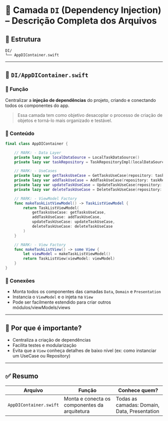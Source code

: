 # 🧩 Camada `DI` (Dependency Injection) – Descrição Completa dos Arquivos

## 📁 Estrutura

```
DI/
└── AppDIContainer.swift
```

---

## 📄 `DI/AppDIContainer.swift`

### 📌 Função
Centralizar a **injeção de dependências** do projeto, criando e conectando todos os componentes do app.

> Essa camada tem como objetivo desacoplar o processo de criação de objetos e torná-lo mais organizado e testável.

### 🧱 Conteúdo

```swift
final class AppDIContainer {

    // MARK: - Data Layer
    private lazy var localDataSource = LocalTaskDataSource()
    private lazy var taskRepository = TaskRepositoryImpl(localDataSource: localDataSource)

    // MARK: - UseCases
    private lazy var getTasksUseCase = GetTasksUseCase(repository: taskRepository)
    private lazy var addTaskUseCase = AddTaskUseCase(repository: taskRepository)
    private lazy var updateTaskUseCase = UpdateTaskUseCase(repository: taskRepository)
    private lazy var deleteTaskUseCase = DeleteTaskUseCase(repository: taskRepository)

    // MARK: - ViewModel Factory
    func makeTaskListViewModel() -> TaskListViewModel {
        return TaskListViewModel(
            getTasksUseCase: getTasksUseCase,
            addTaskUseCase: addTaskUseCase,
            updateTaskUseCase: updateTaskUseCase,
            deleteTaskUseCase: deleteTaskUseCase
        )
    }

    // MARK: - View Factory
    func makeTaskListView() -> some View {
        let viewModel = makeTaskListViewModel()
        return TaskListView(viewModel: viewModel)
    }
}
```

### 🔗 Conexões

- Monta todos os componentes das camadas `Data`, `Domain` e `Presentation`
- Instancia o `ViewModel` e o injeta na `View`
- Pode ser facilmente estendido para criar outros módulos/viewModels/views

---

## 🧠 Por que é importante?

- Centraliza a criação de dependências
- Facilita testes e modularização
- Evita que a `View` conheça detalhes de baixo nível (ex: como instanciar um UseCase ou Repository)

---

## ✅ Resumo

| Arquivo                | Função                                                  | Conhece quem?                                  |
|------------------------|---------------------------------------------------------|------------------------------------------------|
| `AppDIContainer.swift` | Monta e conecta os componentes da arquitetura           | Todas as camadas: Domain, Data, Presentation   |
